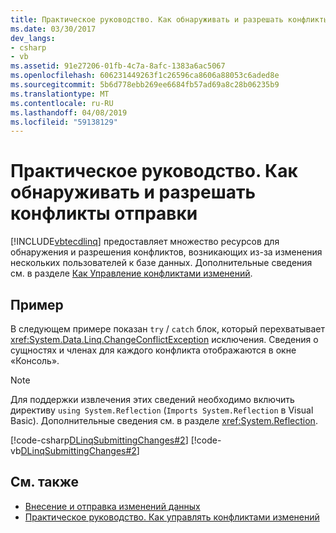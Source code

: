 ```yaml
---
title: Практическое руководство. Как обнаруживать и разрешать конфликты отправки
ms.date: 03/30/2017
dev_langs:
- csharp
- vb
ms.assetid: 91e27206-01fb-4c7a-8afc-1383a6ac5067
ms.openlocfilehash: 606231449263f1c26596ca8606a88053c6aded8e
ms.sourcegitcommit: 5b6d778ebb269ee6684fb57ad69a8c28b06235b9
ms.translationtype: MT
ms.contentlocale: ru-RU
ms.lasthandoff: 04/08/2019
ms.locfileid: "59138129"
---
```

# <a name="how-to-detect-and-resolve-conflicting-submissions"></a>Практическое руководство. Как обнаруживать и разрешать конфликты отправки
[!INCLUDE[vbtecdlinq](../../../../../../includes/vbtecdlinq-md.md)] предоставляет множество ресурсов для обнаружения и разрешения конфликтов, возникающих из-за изменения нескольких пользователей к базе данных. Дополнительные сведения см. в разделе [Как Управление конфликтами изменений](../../../../../../docs/framework/data/adonet/sql/linq/how-to-manage-change-conflicts.md).  
  
## <a name="example"></a>Пример  
 В следующем примере показан `try` / `catch` блок, который перехватывает <xref:System.Data.Linq.ChangeConflictException> исключения. Сведения о сущностях и членах для каждого конфликта отображаются в окне «Консоль».  
  
> [!NOTE]
>  Для поддержки извлечения этих сведений необходимо включить директиву `using System.Reflection` (`Imports System.Reflection` в Visual Basic). Дополнительные сведения см. в разделе <xref:System.Reflection>.  
  
 [!code-csharp[DLinqSubmittingChanges#2](../../../../../../samples/snippets/csharp/VS_Snippets_Data/DLinqSubmittingChanges/cs/Program.cs#2)]
 [!code-vb[DLinqSubmittingChanges#2](../../../../../../samples/snippets/visualbasic/VS_Snippets_Data/DLinqSubmittingChanges/vb/Module1.vb#2)]  
  
## <a name="see-also"></a>См. также

- [Внесение и отправка изменений данных](../../../../../../docs/framework/data/adonet/sql/linq/making-and-submitting-data-changes.md)
- [Практическое руководство. Как управлять конфликтами изменений](../../../../../../docs/framework/data/adonet/sql/linq/how-to-manage-change-conflicts.md)
